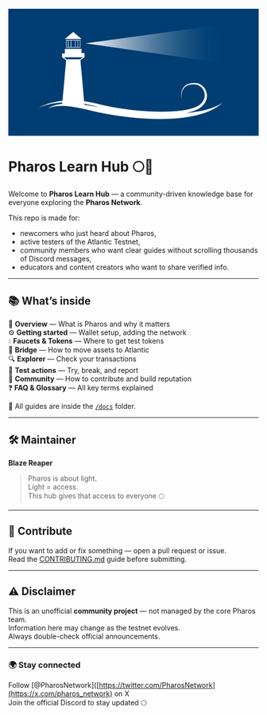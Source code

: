 ![Pharos Learn Hub](assets/depositphotos_124968620-stock-illustration-vector-banner-lighthouse-in-blue.jpg)

# Pharos Learn Hub 🌕🚢

Welcome to **Pharos Learn Hub** — a community-driven knowledge base for everyone exploring the **Pharos Network**.

This repo is made for:
- newcomers who just heard about Pharos,
- active testers of the Atlantic Testnet,
- community members who want clear guides without scrolling thousands of Discord messages,
- educators and content creators who want to share verified info.

---

## 📚 What’s inside

🧭 **Overview** — What is Pharos and why it matters  
⚙️ **Getting started** — Wallet setup, adding the network  
💧 **Faucets & Tokens** — Where to get test tokens  
🌉 **Bridge** — How to move assets to Atlantic  
🔍 **Explorer** — Check your transactions  
🧪 **Test actions** — Try, break, and report  
🤝 **Community** — How to contribute and build reputation  
❓ **FAQ & Glossary** — All key terms explained

📂 All guides are inside the [`/docs`](./docs) folder.

---

## 🛠 Maintainer
**Blaze Reaper**

> Pharos is about light.  
> Light = access.  
> This hub gives that access to everyone 🌕

---

## 🤝 Contribute
If you want to add or fix something — open a pull request or issue.  
Read the [CONTRIBUTING.md](CONTRIBUTING.md) guide before submitting.

---

## ⚠️ Disclaimer
This is an unofficial **community project** — not managed by the core Pharos team.  
Information here may change as the testnet evolves.  
Always double-check official announcements.

---

### 🌍 Stay connected
Follow [@PharosNetwork]([https://twitter.com/PharosNetwork](https://x.com/pharos_network) on X  
Join the official Discord to stay updated 🌕

